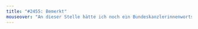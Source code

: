 ```yaml
---
title: "#2455: Bemerkt"
mouseover: "An dieser Stelle hätte ich noch ein Bundeskanzlerinnenwortspiel anzubieten."
---
```

